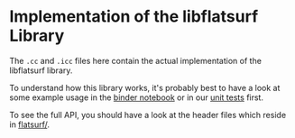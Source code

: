 Implementation of the libflatsurf Library
=========================================

The `.cc` and `.icc` files here contain the actual implementation of the
libflatsurf library.

To understand how this library works, it's probably best to have a look at some
example usage in the [binder notebook](../../binder/Sample.libflatsurf.ipynb)
or in our [unit tests](../test) first.

To see the full API, you should have a look at the header files which reside in
[flatsurf/](./../flatsurf/).
